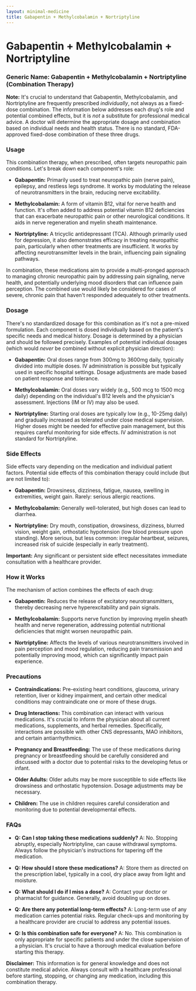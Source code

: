 ```yaml
---
layout: minimal-medicine
title: Gabapentin + Methylcobalamin + Nortriptyline
---
```


# Gabapentin + Methylcobalamin + Nortriptyline
### Generic Name: Gabapentin + Methylcobalamin + Nortriptyline (Combination Therapy)


**Note:**  It's crucial to understand that Gabapentin, Methylcobalamin, and Nortriptyline are frequently prescribed *individually*, not always as a fixed-dose combination.  The information below addresses each drug's role and potential combined effects, but it is *not* a substitute for professional medical advice.  A doctor will determine the appropriate dosage and combination based on individual needs and health status.  There is no standard, FDA-approved fixed-dose combination of these three drugs.


### Usage

This combination therapy, when prescribed, often targets neuropathic pain conditions.  Let's break down each component's role:

* **Gabapentin:** Primarily used to treat neuropathic pain (nerve pain), epilepsy, and restless legs syndrome. It works by modulating the release of neurotransmitters in the brain, reducing nerve excitability.

* **Methylcobalamin:** A form of vitamin B12, vital for nerve health and function. It's often added to address potential vitamin B12 deficiencies that can exacerbate neuropathic pain or other neurological conditions. It aids in nerve regeneration and myelin sheath maintenance.

* **Nortriptyline:** A tricyclic antidepressant (TCA). Although primarily used for depression, it also demonstrates efficacy in treating neuropathic pain, particularly when other treatments are insufficient. It works by affecting neurotransmitter levels in the brain, influencing pain signaling pathways.

In combination, these medications aim to provide a multi-pronged approach to managing chronic neuropathic pain by addressing pain signaling, nerve health, and potentially underlying mood disorders that can influence pain perception.  The combined use would likely be considered for cases of severe, chronic pain that haven't responded adequately to other treatments.


### Dosage

There's no standardized dosage for this combination as it's not a pre-mixed formulation. Each component is dosed individually based on the patient's specific needs and medical history.  Dosage is determined by a physician and should be followed precisely.  Examples of potential individual dosages (which would *never* be combined without explicit physician direction):

* **Gabapentin:**  Oral doses range from 300mg to 3600mg daily, typically divided into multiple doses.  IV administration is possible but typically used in specific hospital settings. Dosage adjustments are made based on patient response and tolerance.

* **Methylcobalamin:**  Oral doses vary widely (e.g., 500 mcg to 1500 mcg daily) depending on the individual's B12 levels and the physician's assessment.  Injections (IM or IV) may also be used.

* **Nortriptyline:**  Starting oral doses are typically low (e.g., 10-25mg daily) and gradually increased as tolerated under close medical supervision.  Higher doses might be needed for effective pain management, but this requires careful monitoring for side effects. IV administration is not standard for Nortriptyline.


### Side Effects

Side effects vary depending on the medication and individual patient factors.  Potential side effects of this combination therapy could include (but are not limited to):

* **Gabapentin:**  Drowsiness, dizziness, fatigue, nausea, swelling in extremities, weight gain.  Rarely:  serious allergic reactions.

* **Methylcobalamin:** Generally well-tolerated, but high doses can lead to diarrhea.

* **Nortriptyline:**  Dry mouth, constipation, drowsiness, dizziness, blurred vision, weight gain, orthostatic hypotension (low blood pressure upon standing).  More serious, but less common:  irregular heartbeat, seizures, increased risk of suicide (especially in early treatment).


**Important:**  Any significant or persistent side effect necessitates immediate consultation with a healthcare provider.


### How it Works

The mechanism of action combines the effects of each drug:

* **Gabapentin:**  Reduces the release of excitatory neurotransmitters, thereby decreasing nerve hyperexcitability and pain signals.

* **Methylcobalamin:** Supports nerve function by improving myelin sheath health and nerve regeneration, addressing potential nutritional deficiencies that might worsen neuropathic pain.

* **Nortriptyline:** Affects the levels of various neurotransmitters involved in pain perception and mood regulation, reducing pain transmission and potentially improving mood, which can significantly impact pain experience.


### Precautions

* **Contraindications:**  Pre-existing heart conditions, glaucoma, urinary retention, liver or kidney impairment, and certain other medical conditions may contraindicate one or more of these drugs.

* **Drug Interactions:**  This combination can interact with various medications.  It's crucial to inform the physician about all current medications, supplements, and herbal remedies.  Specifically, interactions are possible with other CNS depressants, MAO inhibitors, and certain antiarrhythmics.

* **Pregnancy and Breastfeeding:** The use of these medications during pregnancy or breastfeeding should be carefully considered and discussed with a doctor due to potential risks to the developing fetus or infant.

* **Older Adults:**  Older adults may be more susceptible to side effects like drowsiness and orthostatic hypotension.  Dosage adjustments may be necessary.

* **Children:**  The use in children requires careful consideration and monitoring due to potential developmental effects.


### FAQs

* **Q: Can I stop taking these medications suddenly?**  A: No.  Stopping abruptly, especially Nortriptyline, can cause withdrawal symptoms.  Always follow the physician's instructions for tapering off the medication.

* **Q: How should I store these medications?**  A: Store them as directed on the prescription label, typically in a cool, dry place away from light and moisture.

* **Q: What should I do if I miss a dose?**  A:  Contact your doctor or pharmacist for guidance.  Generally, avoid doubling up on doses.

* **Q: Are there any potential long-term effects?**  A:  Long-term use of any medication carries potential risks.  Regular check-ups and monitoring by a healthcare provider are crucial to address any potential issues.

* **Q:  Is this combination safe for everyone?** A: No.  This combination is only appropriate for specific patients and under the close supervision of a physician.  It's crucial to have a thorough medical evaluation before starting this therapy.


**Disclaimer:** This information is for general knowledge and does not constitute medical advice. Always consult with a healthcare professional before starting, stopping, or changing any medication, including this combination therapy.
